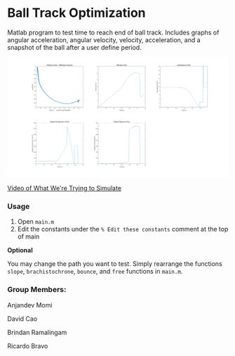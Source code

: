# Ball Track Optimization

Matlab program to test time to reach end of ball track. Includes graphs of angular acceleration, angular velocity, velocity, acceleration, and a snapshot of the ball after a user define period.

![output](output.png) 

[Video of What We're Trying to Simulate](https://www.youtube.com/watch?v=0w8jsNglxQI&feature=youtu.be) 

### Usage
1. Open `main.m`
2. Edit the constants under the `% Edit these constants` comment at the top of main

**Optional**

You may change the path you want to test. Simply rearrange the functions `slope`, `brachistochrone`, `bounce`, and `free` functions in `main.m`.  

### Group Members:

Anjandev Momi

David Cao

Brindan Ramalingam

Ricardo Bravo
